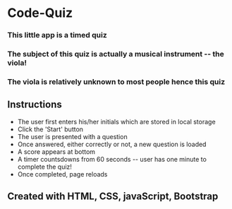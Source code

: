 # Code-Quiz

### This little app is a timed quiz
### The subject of this quiz is actually a musical instrument -- the viola!
### The viola is relatively unknown to most people hence this quiz

## Instructions
- The user first enters his/her initials which are stored in local storage
- Click the 'Start' button
- The user is presented with a question
- Once answered, either correctly or not, a new question is loaded
- A score appears at bottom 
- A timer countsdowns from 60 seconds -- user has one minute to complete the quiz!
- Once completed, page reloads

## Created with HTML, CSS, javaScript, Bootstrap

